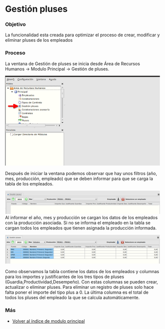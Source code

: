 # Gestión pluses

### Objetivo

   La funcionalidad esta creada para optimizar el proceso de crear, modificar y eliminar pluses de los empleados

### Proceso

  La ventana de Gestión de pluses se inicia desde Área de Recursos Humanos -> Modulo Principal -> Gestión de pluses.

  ![Iniciar Gestión pluses](./img/uni_gestionpluses1.png)

  Después de iniciar la ventana podemos observar que hay unos filtros (año, mes, producción, empleado) que se deben informar para que se carga la tabla de los empleados. 

  ![Cabecera ventana](./img/uni_gestionpluses2.png)
  Al informar el año, mes y producción se cargan los datos de los empleados con la producción asociada.
  Si no se informa el empleado en la tabla se cargan todos los empleados que tienen asignada la producción informada.

  ![Cabecera ventana](./img/uni_gestionpluses3.png)

  Como observamos la tabla contiene los datos de los empleados y columnas para los importes y justificantes de los tres tipos de pluses (Guardia,Productividad,Desempeño). Con estas columnas se pueden crear, actualizar o eliminar pluses. Para eliminar un registro de pluses solo hace falta poner el importe del tipo plus a 0.
  La última columna es el total de todos los pluses del empleado la que se calcula automáticamente.  



### Más

  * [Volver al índice de modulo principal](../flrrhhppal.md)